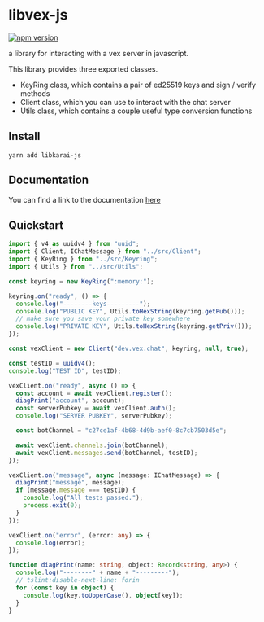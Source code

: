 # libvex-js

[![npm version](https://badge.fury.io/js/libvex.svg)](https://badge.fury.io/js/libvex)

a library for interacting with a vex server in javascript.

This library provides three exported classes.

- KeyRing class, which contains a pair of ed25519 keys and sign / verify methods
- Client class, which you can use to interact with the chat server
- Utils class, which contains a couple useful type conversion functions

## Install

```
yarn add libkarai-js
```

## Documentation

You can find a link to the documentation [here](https://vex-chat.github.io/libvex-js/)

## Quickstart

```ts
import { v4 as uuidv4 } from "uuid";
import { Client, IChatMessage } from "../src/Client";
import { KeyRing } from "../src/Keyring";
import { Utils } from "../src/Utils";

const keyring = new KeyRing(":memory:");

keyring.on("ready", () => {
  console.log("--------keys---------");
  console.log("PUBLIC KEY", Utils.toHexString(keyring.getPub()));
  // make sure you save your private key somewhere
  console.log("PRIVATE KEY", Utils.toHexString(keyring.getPriv()));
});

const vexClient = new Client("dev.vex.chat", keyring, null, true);

const testID = uuidv4();
console.log("TEST ID", testID);

vexClient.on("ready", async () => {
  const account = await vexClient.register();
  diagPrint("account", account);
  const serverPubkey = await vexClient.auth();
  console.log("SERVER PUBKEY", serverPubkey);

  const botChannel = "c27ce1af-4b68-4d9b-aef0-8c7cb7503d5e";

  await vexClient.channels.join(botChannel);
  await vexClient.messages.send(botChannel, testID);
});

vexClient.on("message", async (message: IChatMessage) => {
  diagPrint("message", message);
  if (message.message === testID) {
    console.log("All tests passed.");
    process.exit(0);
  }
});

vexClient.on("error", (error: any) => {
  console.log(error);
});

function diagPrint(name: string, object: Record<string, any>) {
  console.log("--------" + name + "---------");
  // tslint:disable-next-line: forin
  for (const key in object) {
    console.log(key.toUpperCase(), object[key]);
  }
}
```
